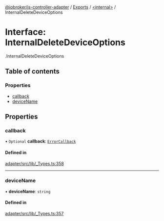 [@iobroker/js-controller-adapter](../README.md) / [Exports](../modules.md) / [<internal\>](../modules/internal_.md) / InternalDeleteDeviceOptions

# Interface: InternalDeleteDeviceOptions

[<internal>](../modules/internal_.md).InternalDeleteDeviceOptions

## Table of contents

### Properties

- [callback](internal_.InternalDeleteDeviceOptions.md#callback)
- [deviceName](internal_.InternalDeleteDeviceOptions.md#devicename)

## Properties

### callback

• `Optional` **callback**: [`ErrorCallback`](../modules/internal_.md#errorcallback)

#### Defined in

[adapter/src/lib/_Types.ts:358](https://github.com/ioBroker/ioBroker.js-controller/blob/d87d529d/packages/adapter/src/lib/_Types.ts#L358)

___

### deviceName

• **deviceName**: `string`

#### Defined in

[adapter/src/lib/_Types.ts:357](https://github.com/ioBroker/ioBroker.js-controller/blob/d87d529d/packages/adapter/src/lib/_Types.ts#L357)
